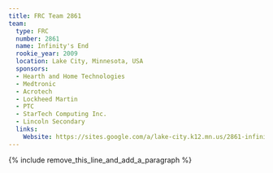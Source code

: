 ```yaml
---
title: FRC Team 2861
team:
  type: FRC
  number: 2861
  name: Infinity's End
  rookie_year: 2009
  location: Lake City, Minnesota, USA
  sponsors:
  - Hearth and Home Technologies
  - Medtronic
  - Acrotech
  - Lockheed Martin
  - PTC
  - StarTech Computing Inc.
  - Lincoln Secondary
  links:
    Website: https://sites.google.com/a/lake-city.k12.mn.us/2861-infinity-s-end/
---
```


{% include remove_this_line_and_add_a_paragraph %}